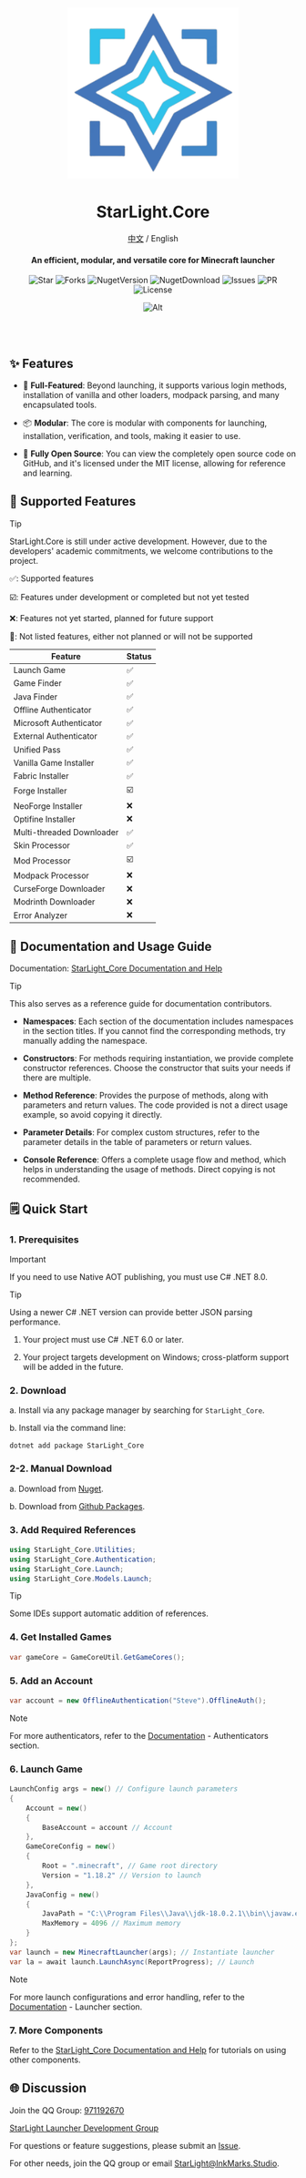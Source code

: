 <div align="center">

<img Height="300" Width="300" src="Assets/logo.png"/>

# StarLight.Core

[中文](/README.md) / English

#### An efficient, modular, and versatile core for Minecraft launcher

![Star](https://img.shields.io/github/stars/Ink-Marks-Studio/StarLight.Core?logo=github&label=Star&style=for-the-badge)
![Forks](https://img.shields.io/github/forks/Ink-Marks-Studio/StarLight.Core?logo=github&label=Forks&style=for-the-badge)
![NugetVersion](https://img.shields.io/nuget/v/StarLight_Core?logo=nuget&label=Nuget%20Version&style=for-the-badge)
![NugetDownload](https://img.shields.io/nuget/dt/StarLight_Core?logo=nuget&label=Nuget%20Downloads&style=for-the-badge)
![Issues](https://img.shields.io/github/issues-closed/Ink-Marks-Studio/StarLight.Core?logo=github&label=Issues&style=for-the-badge)
![PR](https://img.shields.io/github/issues-pr-closed/Ink-Marks-Studio/StarLight.Core?logo=github&label=Pull%20Requests&style=for-the-badge)
![License](https://img.shields.io/github/license/Ink-Marks-Studio/StarLight.Core?logo=github&label=License&style=for-the-badge&color=ff7a35)

![Alt](https://repobeats.axiom.co/api/embed/ba6e9977d1c23baebac22caa8629dc6f2ae14dd9.svg "Repobeats analytics image")

</div>

<br></br>

## ✨ Features

- 🚀 **Full-Featured**: Beyond launching, it supports various login methods, installation of vanilla and other loaders,
  modpack parsing, and many encapsulated tools.

- 📦 **Modular**: The core is modular with components for launching, installation, verification, and tools, making it
  easier to use.

- 📖 **Fully Open Source**: You can view the completely open source code on GitHub, and it's licensed under the MIT
  license, allowing for reference and learning.

## 📜 Supported Features

> [!TIP]
> StarLight.Core is still under active development. However, due to the developers' academic commitments, we welcome
> contributions to the project.

✅: Supported features

☑️: Features under development or completed but not yet tested

❌: Features not yet started, planned for future support

🧱: Not listed features, either not planned or will not be supported

| Feature                   | Status |
|---------------------------|--------|
| Launch Game               | ✅      |
| Game Finder               | ✅      |
| Java Finder               | ✅      |
| Offline Authenticator     | ✅      |
| Microsoft Authenticator   | ✅      |
| External Authenticator    | ✅      |
| Unified Pass              | ✅      |
| Vanilla Game Installer    | ✅      |
| Fabric Installer          | ✅      |
| Forge Installer           | ☑️     |
| NeoForge Installer        | ❌      |
| Optifine Installer        | ❌      |
| Multi-threaded Downloader | ✅      |
| Skin Processor            | ✅      |
| Mod Processor             | ☑️     |
| Modpack Processor         | ❌      |
| CurseForge Downloader     | ❌      |
| Modrinth Downloader       | ❌      |
| Error Analyzer            | ❌      |

## 📘 Documentation and Usage Guide

Documentation: [StarLight_Core Documentation and Help](https://mohen.wiki/)

> [!TIP]
> This also serves as a reference guide for documentation contributors.

- **Namespaces**: Each section of the documentation includes namespaces in the section titles. If you cannot find the
  corresponding methods, try manually adding the namespace.

- **Constructors**: For methods requiring instantiation, we provide complete constructor references. Choose the
  constructor that suits your needs if there are multiple.

- **Method Reference**: Provides the purpose of methods, along with parameters and return values. The code provided is
  not a direct usage example, so avoid copying it directly.

- **Parameter Details**: For complex custom structures, refer to the parameter details in the table of parameters or
  return values.

- **Console Reference**: Offers a complete usage flow and method, which helps in understanding the usage of methods.
  Direct copying is not recommended.

## 🗒️ Quick Start

### 1. Prerequisites

> [!IMPORTANT]
> If you need to use Native AOT publishing, you must use C# .NET 8.0.

> [!TIP]
> Using a newer C# .NET version can provide better JSON parsing performance.

1. Your project must use C# .NET 6.0 or later.

2. Your project targets development on Windows; cross-platform support will be added in the future.

### 2. Download

a. Install via any package manager by searching for `StarLight_Core`.

b. Install via the command line:

```shell
dotnet add package StarLight_Core
```

### 2-2. Manual Download

a. Download from [Nuget](https://www.nuget.org/packages/StarLight_Core).

b. Download from [Github Packages](https://github.com/orgs/Ink-Marks-Studio/packages?repo_name=StarLight.Core).

### 3. Add Required References

```csharp
using StarLight_Core.Utilities;
using StarLight_Core.Authentication;
using StarLight_Core.Launch;
using StarLight_Core.Models.Launch;
```

> [!TIP]
> Some IDEs support automatic addition of references.

### 4. Get Installed Games

```csharp
var gameCore = GameCoreUtil.GetGameCores();
```

### 5. Add an Account

```csharp
var account = new OfflineAuthentication("Steve").OfflineAuth();
```

> [!NOTE]
> For more authenticators, refer to the [Documentation](https://mohen.wiki/) - Authenticators section.

### 6. Launch Game

```csharp
LaunchConfig args = new() // Configure launch parameters
{
    Account = new()
    {
        BaseAccount = account // Account
    },
    GameCoreConfig = new()
    {
        Root = ".minecraft", // Game root directory
        Version = "1.18.2" // Version to launch
    },
    JavaConfig = new()
    {
        JavaPath = "C:\\Program Files\\Java\\jdk-18.0.2.1\\bin\\javaw.exe", // Java path
        MaxMemory = 4096 // Maximum memory
    }
};
var launch = new MinecraftLauncher(args); // Instantiate launcher
var la = await launch.LaunchAsync(ReportProgress); // Launch
```

> [!NOTE]
> For more launch configurations and error handling, refer to the [Documentation](https://mohen.wiki/) - Launcher
> section.

### 7. More Components

Refer to the [StarLight_Core Documentation and Help](https://mohen.wiki/) for tutorials on using other components.

## 🌐 Discussion

Join the QQ Group: [971192670](https://qm.qq.com/q/FcmJDYRoDQ)

[StarLight Launcher Development Group](https://qm.qq.com/q/FcmJDYRoDQ)

For questions or feature suggestions, please submit
an [Issue](https://github.com/Ink-Marks-Studio/StarLight.Core/issues).

For other needs, join the QQ group or email [StarLight@InkMarks.Studio](mailto:starlight@inkmarks.studio).

